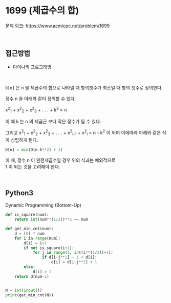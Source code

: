 # 1699 (제곱수의 합)

문제 링크: <https://www.acmicpc.net/problem/1699>

<br>

## 접근방법

- 다이나믹 프로그래밍

<br>

`D[n]` 은 n 을 제곱수의 합으로 나타낼 때 항의갯수가 최소일 때 항의 갯수로 정의한다.

정수 n 을 아래와 같이 정의할 수 있다.

x<sup>2</sup><sub>1</sub> + x<sup>2</sup><sub>2</sub> + x<sup>2</sup><sub>3</sub> + . . . + k<sup>2</sup> = n  

이 때 k 는 n 의 제곱근 보다 작은 정수가 될 수 있다.  

그리고 x<sup>2</sup><sub>1</sub> + x<sup>2</sup><sub>2</sub> + x<sup>2</sup><sub>3</sub> + . . . + x<sup>2</sup><sub>i-1</sub> + x<sup>2</sup><sub>i</sub> = n - k<sup>2</sup> 이 되며 이에따라 아래와 같은 식이 성립하게 된다.  

```python
D[n] = min(D[n-k**2] + 1)
```

이 때, 정수 n 이 완전제곱수일 경우 위의 식과는 예외적으로  
1 이 되는 것을 고려해야 한다.


<br>

## Python3

Dynamic Programming (Bottom-Up)

```python
def is_square(num):
    return int(num**(1/2))**2 == num

def get_min_cnt(num):
    d = [0] * num
    for i in range(num):
        d[i] = i+1
        if not is_square(i+1):
            for j in range(1, int(i**(1/2))+1):
                if d[i-j**2] + 1 < d[i]:
                    d[i] = d[i-j**2] + 1
        else:
            d[i] = 1
    return d[num-1]


N = int(input())
print(get_min_cnt(N))
```
